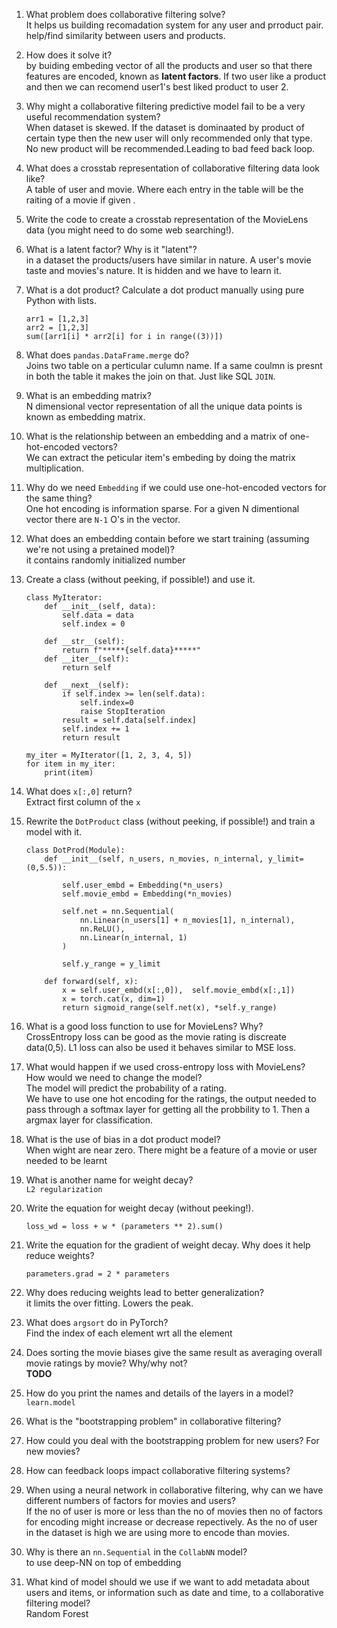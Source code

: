 1. What problem does collaborative filtering solve?<br/>
   It helps us building recomadation system for any user and prroduct pair. help/find similarity between users and products. 
1. How does it solve it?<br/>
   by buiding embeding vector of all the products and user so that there features are encoded, known as **latent factors**. If two user like a product and then  we can recomend user1's best liked product to user 2.
1. Why might a collaborative filtering predictive model fail to be a very useful recommendation system?<br/>
   When dataset is skewed. If the dataset is dominaated by product of  certain type then the new user will only recommended only that type. No new product will be recommended.Leading to bad feed back loop.
1. What does a crosstab representation of collaborative filtering data look like?<br/>
   A table of user and movie. Where each entry in the table will be the raiting of a movie if given .
1. Write the code to create a crosstab representation of the MovieLens data (you might need to do some web searching!).
1. What is a latent factor? Why is it "latent"?<br>
    in a dataset the products/users have similar in nature. A user's movie taste and movies's nature. It is hidden and we have to learn it.

1. What is a dot product? Calculate a dot product manually using pure Python with lists.<br>
    ```
    arr1 = [1,2,3]
    arr2 = [1,2,3]
    sum([arr1[i] * arr2[i] for i in range((3))])
    ```
1. What does `pandas.DataFrame.merge` do?<br>
    Joins two table on a perticular  culumn name. If a same coulmn is presnt in both the table it makes the join on that. Just like SQL `JOIN`.

1. What is an embedding matrix?<br>
    N dimensional vector representation of all the unique data points is known as embedding matrix. 
1. What is the relationship between an embedding and a matrix of one-hot-encoded vectors?<br>
    We can extract the peticular item's embeding by doing the matrix multiplication.
1. Why do we need `Embedding` if we could use one-hot-encoded vectors for the same thing?<br>
    One hot encoding is information sparse. For a given N dimentional vector there are `N-1` O's in  the vector.
1. What does an embedding contain before we start training (assuming we're not using a pretained model)?<br>
    it contains randomly initialized number
1. Create a class (without peeking, if possible!) and use it.<br>
    ```
    class MyIterator:
        def __init__(self, data):
            self.data = data
            self.index = 0

        def __str__(self):
            return f"*****{self.data}*****"
        def __iter__(self):
            return self

        def __next__(self):
            if self.index >= len(self.data):
                self.index=0
                raise StopIteration
            result = self.data[self.index]
            self.index += 1
            return result

    my_iter = MyIterator([1, 2, 3, 4, 5])
    for item in my_iter:
        print(item)
    ```
1. What does `x[:,0]` return?<br>
    Extract first column of the `x`
1. Rewrite the `DotProduct` class (without peeking, if possible!) and train a model with it.<br>
    ```
    class DotProd(Module):
        def __init__(self, n_users, n_movies, n_internal, y_limit=(0,5.5)):  
  
            self.user_embd = Embedding(*n_users)
            self.movie_embd = Embedding(*n_movies)

            self.net = nn.Sequential(
                nn.Linear(n_users[1] + n_movies[1], n_internal),
                nn.ReLU(),
                nn.Linear(n_internal, 1)
            )

            self.y_range = y_limit
  
        def forward(self, x):
            x = self.user_embd(x[:,0]),  self.movie_embd(x[:,1])
            x = torch.cat(x, dim=1)
            return sigmoid_range(self.net(x), *self.y_range)
    ```


1. What is a good loss function to use for MovieLens? Why? <br>
    CrossEntropy loss can be good as the movie rating is discreate data(0,5). L1 loss can also be used it behaves similar to MSE loss.
1. What would happen if we used cross-entropy loss with MovieLens? How would we need to change the model?<br>
    The model will predict the probability of a rating.<br>
    We have to use one hot encoding for  the ratings, the output needed to pass through a softmax layer for getting all the probbility to 1. Then a argmax layer for classification.
1. What is the use of bias in a dot product model?<br>
    When wight are near zero. There might be a feature of a movie or user needed to be learnt
1. What is another name for weight decay?<br>
    `L2 regularization`
1. Write the equation for weight decay (without peeking!).<br>
    ```
    loss_wd = loss + w * (parameters ** 2).sum()
    ```
1. Write the equation for the gradient of weight decay. Why does it help reduce weights?<br>
    ```
    parameters.grad = 2 * parameters
    ```
1. Why does reducing weights lead to better generalization?<br>
    it limits the over fitting. Lowers the peak.
1. What does `argsort` do in PyTorch?<br>
    Find the index of each element wrt all the element
1. Does sorting the movie biases give the same result as averaging overall movie ratings by movie? Why/why not?<br>
    **TODO**
1. How do you print the names and details of the layers in a model?<br>
    `learn.model`
1. What is the "bootstrapping problem" in collaborative filtering?
1. How could you deal with the bootstrapping problem for new users? For new movies?<br>
1. How can feedback loops impact collaborative filtering systems?<br>

1. When using a neural network in collaborative filtering, why can we have different numbers of factors for movies and users?<br>
    If the no of user is more or less than the no of movies then no of factors for encoding might increase or decrease repectively. As the no of user in  the dataset is high we are using more to encode than movies.
1. Why is there an `nn.Sequential` in the `CollabNN` model?<br>
    to use deep-NN on top of embedding
1. What kind of model should we use if we want to add metadata about users and items, or information such as date and time, to a collaborative filtering model?<br>
    Random Forest